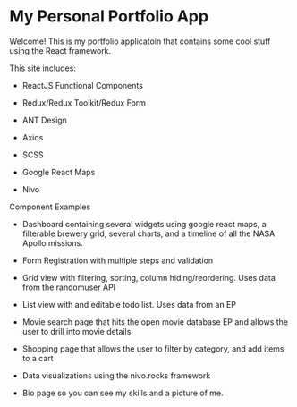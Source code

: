 # My Personal Portfolio App

Welcome! This is my portfolio applicatoin that contains some cool stuff using the React framework.

This site includes:

- ReactJS Functional Components

- Redux/Redux Toolkit/Redux Form

- ANT Design

- Axios

- SCSS

- Google React Maps

- Nivo

Component Examples

- Dashboard containing several widgets using google react maps, a filterable brewery grid, several charts, and a timeline of all the NASA Apollo missions. 

- Form Registration with multiple steps and validation

- Grid view with filtering, sorting, column hiding/reordering. Uses data from the randomuser API

- List view with and editable todo list. Uses data from an EP

- Movie search page that hits the open movie database EP and allows the user to drill into movie details

- Shopping page that allows the user to filter by category, and add items to a cart

- Data visualizations using the nivo.rocks framework

- Bio page so you can see my skills and a picture of me.